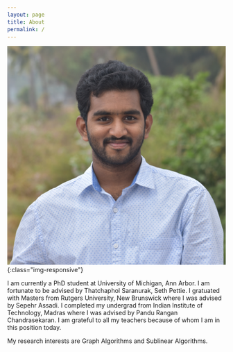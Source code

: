 ```yaml
---
layout: page
title: About
permalink: /
---
```

<!-- # jemdoc: menu{MENU}{index.html} -->
<!-- = Chaitanya Nalam -->

<!-- --- -->
<!-- {}{img_left}{./images/Profile.jpg}{profile picture}{200px}{200px}{} -->
<script async src="https://www.googletagmanager.com/gtag/js?id={{ site.google_analytics }}"></script>
<script>
  window['ga-disable-{{ site.google_analytics }}'] = window.doNotTrack === "1" || navigator.doNotTrack === "1" || navigator.doNotTrack === "yes" || navigator.msDoNotTrack === "1";
  window.dataLayer = window.dataLayer || [];
  function gtag(){window.dataLayer.push(arguments);}
  gtag('js', new Date());

  gtag('config', '{{ site.google_analytics }}');
</script>

![Profile](/images/Profile.jpg){:class="img-responsive"}


I am currently a PhD student at University of Michigan, Ann Arbor. I am fortunate to be advised by Thatchaphol Saranurak, Seth Pettie. I gratuated with Masters from Rutgers University, New Brunswick where I was advised by Sepehr Assadi. I completed my undergrad from Indian Institute of Technology, Madras where I was advised by Pandu Rangan Chandrasekaran. I am grateful to all my teachers because of whom I am in this position today.

My research interests are Graph Algorithms and Sublinear Algorithms.

<!-- Contact: nalamsai at umich dot edu -->
<!-- --- -->